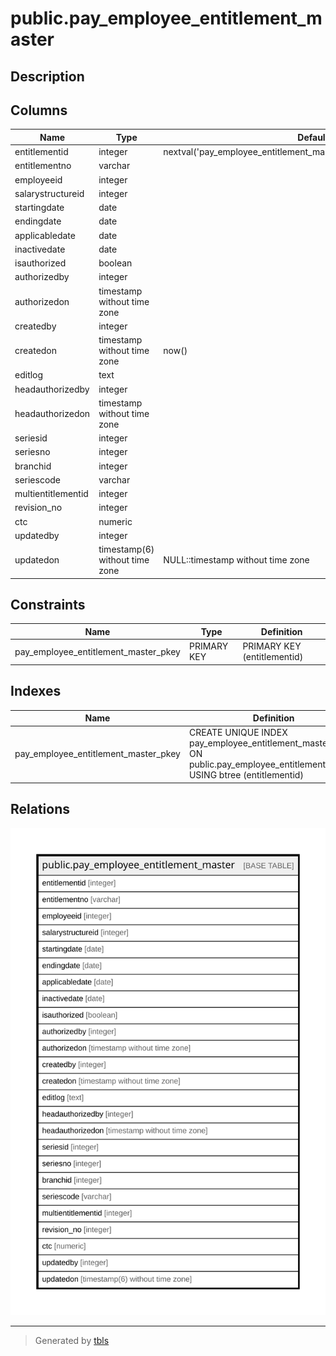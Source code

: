 # public.pay_employee_entitlement_master

## Description

## Columns

| Name | Type | Default | Nullable | Children | Parents | Comment |
| ---- | ---- | ------- | -------- | -------- | ------- | ------- |
| entitlementid | integer | nextval('pay_employee_entitlement_master_entitlementid_seq'::regclass) | false |  |  |  |
| entitlementno | varchar |  | true |  |  |  |
| employeeid | integer |  | true |  |  |  |
| salarystructureid | integer |  | true |  |  |  |
| startingdate | date |  | true |  |  |  |
| endingdate | date |  | true |  |  |  |
| applicabledate | date |  | true |  |  |  |
| inactivedate | date |  | true |  |  |  |
| isauthorized | boolean |  | true |  |  |  |
| authorizedby | integer |  | true |  |  |  |
| authorizedon | timestamp without time zone |  | true |  |  |  |
| createdby | integer |  | true |  |  |  |
| createdon | timestamp without time zone | now() | true |  |  |  |
| editlog | text |  | true |  |  |  |
| headauthorizedby | integer |  | true |  |  |  |
| headauthorizedon | timestamp without time zone |  | true |  |  |  |
| seriesid | integer |  | true |  |  |  |
| seriesno | integer |  | true |  |  |  |
| branchid | integer |  | true |  |  |  |
| seriescode | varchar |  | true |  |  |  |
| multientitlementid | integer |  | true |  |  |  |
| revision_no | integer |  | true |  |  |  |
| ctc | numeric |  | true |  |  |  |
| updatedby | integer |  | true |  |  |  |
| updatedon | timestamp(6) without time zone | NULL::timestamp without time zone | true |  |  |  |

## Constraints

| Name | Type | Definition |
| ---- | ---- | ---------- |
| pay_employee_entitlement_master_pkey | PRIMARY KEY | PRIMARY KEY (entitlementid) |

## Indexes

| Name | Definition |
| ---- | ---------- |
| pay_employee_entitlement_master_pkey | CREATE UNIQUE INDEX pay_employee_entitlement_master_pkey ON public.pay_employee_entitlement_master USING btree (entitlementid) |

## Relations

![er](public.pay_employee_entitlement_master.svg)

---

> Generated by [tbls](https://github.com/k1LoW/tbls)
